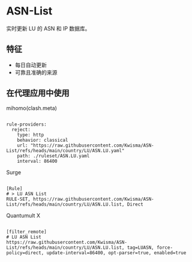 
# ASN-List

实时更新 LU 的 ASN 和 IP 数据库。

## 特征

- 每日自动更新
- 可靠且准确的来源

## 在代理应用中使用

mihomo(clash.meta)

<pre><code class="language-javascript">
rule-providers:
  reject:
    type: http
    behavior: classical
    url: "https://raw.githubusercontent.com/Kwisma/ASN-List/refs/heads/main/country/LU/ASN.LU.yaml"
    path: ./ruleset/ASN.LU.yaml
    interval: 86400
</code></pre>

Surge

<pre><code class="language-javascript">
[Rule]
# > LU ASN List
RULE-SET, https://raw.githubusercontent.com/Kwisma/ASN-List/refs/heads/main/country/LU/ASN.LU.list, Direct
</code></pre>

Quantumult X

<pre><code class="language-javascript">
[filter_remote]
# LU ASN List
https://raw.githubusercontent.com/Kwisma/ASN-List/refs/heads/main/country/LU/ASN.LU.list, tag=LUASN, force-policy=direct, update-interval=86400, opt-parser=true, enabled=true
</code></pre>
